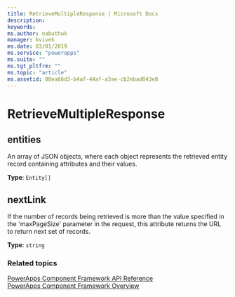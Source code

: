 ```yaml
---
title: RetrieveMultipleResponse | Microsoft Docs
description: 
keywords:
ms.author: nabuthuk
manager: kvivek
ms.date: 03/01/2019
ms.service: "powerapps"
ms.suite: ""
ms.tgt_pltfrm: ""
ms.topic: "article"
ms.assetid: 08ea66d3-b4af-44af-a3ae-cb2ebad043e8
---
```


# RetrieveMultipleResponse

## entities

An array of JSON objects, where each object represents the retrieved entity record containing attributes and their values.

**Type**: `Entity[]`

## nextLink

If the number of records being retrieved is more than the value specified in the 'maxPageSize' parameter in the request, this attribute returns the URL to return next set of records.

**Type**: `string`


### Related topics

[PowerApps Component Framework API Reference](../reference/index.md)<br/>
[PowerApps Component Framework Overview](../overview.md)